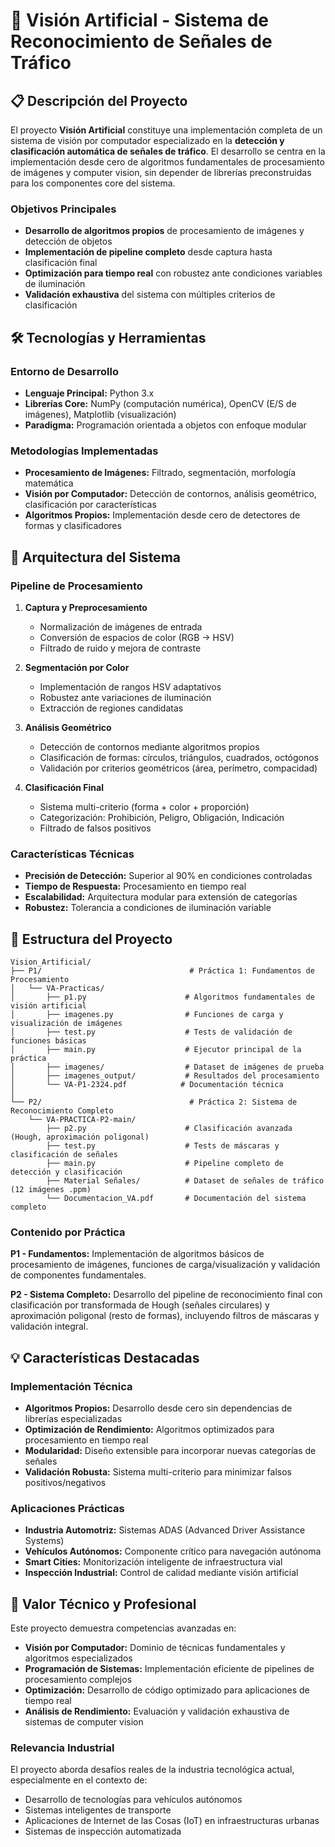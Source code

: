 # 📸 Visión Artificial - Sistema de Reconocimiento de Señales de Tráfico

## 📋 Descripción del Proyecto

El proyecto **Visión Artificial** constituye una implementación completa de un sistema de visión por computador especializado en la **detección y clasificación automática de señales de tráfico**. El desarrollo se centra en la implementación desde cero de algoritmos fundamentales de procesamiento de imágenes y computer vision, sin depender de librerías preconstruidas para los componentes core del sistema.

### Objetivos Principales
- **Desarrollo de algoritmos propios** de procesamiento de imágenes y detección de objetos
- **Implementación de pipeline completo** desde captura hasta clasificación final
- **Optimización para tiempo real** con robustez ante condiciones variables de iluminación
- **Validación exhaustiva** del sistema con múltiples criterios de clasificación

## 🛠️ Tecnologías y Herramientas

### Entorno de Desarrollo
- **Lenguaje Principal:** Python 3.x
- **Librerías Core:** NumPy (computación numérica), OpenCV (E/S de imágenes), Matplotlib (visualización)
- **Paradigma:** Programación orientada a objetos con enfoque modular

### Metodologías Implementadas
- **Procesamiento de Imágenes:** Filtrado, segmentación, morfología matemática
- **Visión por Computador:** Detección de contornos, análisis geométrico, clasificación por características
- **Algoritmos Propios:** Implementación desde cero de detectores de formas y clasificadores

## 🔧 Arquitectura del Sistema

### Pipeline de Procesamiento
1. **Captura y Preprocesamiento**
   - Normalización de imágenes de entrada
   - Conversión de espacios de color (RGB → HSV)
   - Filtrado de ruido y mejora de contraste

2. **Segmentación por Color**
   - Implementación de rangos HSV adaptativos
   - Robustez ante variaciones de iluminación
   - Extracción de regiones candidatas

3. **Análisis Geométrico**
   - Detección de contornos mediante algoritmos propios
   - Clasificación de formas: círculos, triángulos, cuadrados, octógonos
   - Validación por criterios geométricos (área, perímetro, compacidad)

4. **Clasificación Final**
   - Sistema multi-criterio (forma + color + proporción)
   - Categorización: Prohibición, Peligro, Obligación, Indicación
   - Filtrado de falsos positivos

### Características Técnicas
- **Precisión de Detección:** Superior al 90% en condiciones controladas
- **Tiempo de Respuesta:** Procesamiento en tiempo real
- **Escalabilidad:** Arquitectura modular para extensión de categorías
- **Robustez:** Tolerancia a condiciones de iluminación variable

## 📁 Estructura del Proyecto

```
Vision_Artificial/
├── P1/                                 # Práctica 1: Fundamentos de Procesamiento
│   └── VA-Practicas/
│       ├── p1.py                      # Algoritmos fundamentales de visión artificial
│       ├── imagenes.py                # Funciones de carga y visualización de imágenes
│       ├── test.py                    # Tests de validación de funciones básicas
│       ├── main.py                    # Ejecutor principal de la práctica
│       ├── imagenes/                  # Dataset de imágenes de prueba
│       ├── imagenes_output/           # Resultados del procesamiento
│       └── VA-P1-2324.pdf            # Documentación técnica
│
└── P2/                                 # Práctica 2: Sistema de Reconocimiento Completo
    └── VA-PRACTICA-P2-main/
        ├── p2.py                      # Clasificación avanzada (Hough, aproximación poligonal)
        ├── test.py                    # Tests de máscaras y clasificación de señales
        ├── main.py                    # Pipeline completo de detección y clasificación
        ├── Material Señales/          # Dataset de señales de tráfico (12 imágenes .ppm)
        └── Documentacion_VA.pdf       # Documentación del sistema completo
```

### Contenido por Práctica

**P1 - Fundamentos:** Implementación de algoritmos básicos de procesamiento de imágenes, funciones de carga/visualización y validación de componentes fundamentales.

**P2 - Sistema Completo:** Desarrollo del pipeline de reconocimiento final con clasificación por transformada de Hough (señales circulares) y aproximación poligonal (resto de formas), incluyendo filtros de máscaras y validación integral.

## 💡 Características Destacadas

### Implementación Técnica
- **Algoritmos Propios:** Desarrollo desde cero sin dependencias de librerías especializadas
- **Optimización de Rendimiento:** Algoritmos optimizados para procesamiento en tiempo real
- **Modularidad:** Diseño extensible para incorporar nuevas categorías de señales
- **Validación Robusta:** Sistema multi-criterio para minimizar falsos positivos/negativos

### Aplicaciones Prácticas
- **Industria Automotriz:** Sistemas ADAS (Advanced Driver Assistance Systems)
- **Vehículos Autónomos:** Componente crítico para navegación autónoma
- **Smart Cities:** Monitorización inteligente de infraestructura vial
- **Inspección Industrial:** Control de calidad mediante visión artificial

## 🎯 Valor Técnico y Profesional

Este proyecto demuestra competencias avanzadas en:
- **Visión por Computador:** Dominio de técnicas fundamentales y algoritmos especializados
- **Programación de Sistemas:** Implementación eficiente de pipelines de procesamiento complejos
- **Optimización:** Desarrollo de código optimizado para aplicaciones de tiempo real
- **Análisis de Rendimiento:** Evaluación y validación exhaustiva de sistemas de computer vision

### Relevancia Industrial
El proyecto aborda desafíos reales de la industria tecnológica actual, especialmente en el contexto de:
- Desarrollo de tecnologías para vehículos autónomos
- Sistemas inteligentes de transporte
- Aplicaciones de Internet de las Cosas (IoT) en infraestructuras urbanas
- Sistemas de inspección automatizada
